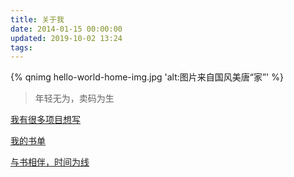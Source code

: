 ```yaml
---
title: 关于我
date: 2014-01-15 00:00:00
updated: 2019-10-02 13:24
tags:
---
```


{% qnimg hello-world-home-img.jpg 'alt:图片来自国风美唐“家”' %}

> 年轻无为，卖码为生

[我有很多项目想写](https://github.com/Youthink/ideas)

[我的书单](https://hufangyun.com/2016/booklist-my/)

[与书相伴，时间为线](https://hufangyun.com/2016/books-and-me/)